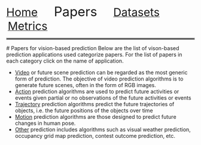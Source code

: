<a href=README.md><l style="font-size:30px">Home</l></a>&nbsp; &nbsp; &nbsp; &nbsp; &nbsp; &nbsp;<l style="font-size:35px">Papers</l>&nbsp; &nbsp; &nbsp; &nbsp; &nbsp; &nbsp;<a href=datasets/datasets.md><l style="font-size:30px">Datasets</l></a>&nbsp; &nbsp; &nbsp; &nbsp; &nbsp; &nbsp;<a href=metrics.md><l style="font-size:30px">Metrics</l></a>&nbsp; &nbsp; &nbsp; &nbsp; &nbsp; &nbsp;<hr style="border:2px solid gray"> </hr># Papers for vision-based prediction
 Below are the list of vison-based prediction applications used categorize papers. For the list of papers in each category click on the name of application.
* <a href=video_papers.md>Video</a> or future scene prediction can be regarded as the most generic form of prediction.  The objective of video prediction algorithms is to generate future scenes, often in the form of RGB images.
* <a href=action_papers.md>Action</a> prediction algorithms are used to predict future activities or events given partial  or no observations of the future activities or events
* <a href=trajectory_papers.md>Trajectory</a> prediction algorithms predict the future trajectories of objects, i.e. the future positions of the objects over time
* <a href=motion_papers.md>Motion</a> prediction algorithms are those designed to predict future changes in human pose.
* <a href=other_papers.md>Other</a>  prediction includes algorithms such as visual weather prediction, occupancy grid map prediction, contest outcome prediction, etc.

